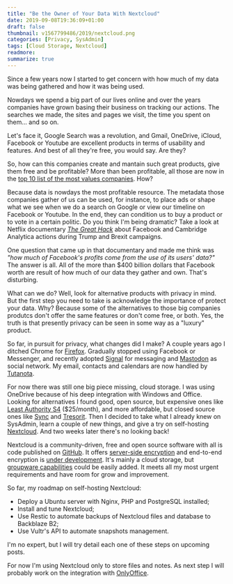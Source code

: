 ```yaml
---
title: "Be the Owner of Your Data With Nextcloud"
date: 2019-09-08T19:36:09+01:00
draft: false
thumbnail: v1567799486/2019/nextcloud.png
categories: [Privacy, SysAdmin]
tags: [Cloud Storage, Nextcloud]
readmore: 
summarize: true
---
```


Since a few years now I started to get concern with how much of my data was being gathered and how it was being used.

Nowdays we spend a big part of our lives online and over the years companies have grown basing their business on tracking our actions. The searches we made, the sites and pages we visit, the time you spent on them... and so on.

Let's face it, Google Search was a revolution, and Gmail, OneDrive, iCloud, Facebook or Youtube are excellent products in terms of usability and features. And best of all they're free, you would say. Are they?

<!--more-->

So, how can this companies create and mantain such great products, give them free and be profitable? More than been profitable, all those are now in the [top 10 list of the most values companies](https://fxssi.com/top-10-most-valuable-companies-in-the-world/). How?

Because data is nowdays the most profitable resource. The metadata those companies gather of us can be used, for instance, to place ads or shape what we see when we do a search on Google or view our timeline on Facebook or Youtube. In the end, they can condition us to buy a product or to vote in a certain politic. Do you think I'm being dramatic? Take a look at Netflix documentary [*The Great Hack*](https://www.netflix.com/Title/80117542/) about Facebook and Cambridge Analytica actions during Trump and Brexit campaigns.

One question that came up in that documentary and made me think was *"how much of Facebook's profits come from the use of its users' data?"* The answer is all. All of the more than $400 billion dollars that Facebook worth are result of how much of our data they gather and own. That's disturbing.

What can we do? Well, look for alternative products with privacy in mind. But the first step you need to take is acknowledge the importance of protect your data. Why? Because some of the alternatives to those big companies produtcs don't offer the same features or don't come free, or both. Yes, the truth is that presently privacy can be seen in some way as a "luxury" product.

So far, in pursuit for privacy, what changes did I make? A couple years ago I ditched Chrome for [Firefox](https://www.mozilla.org/firefox/new/). Gradually stopped using Facebook or Messenger, and recently adopted [Signal](https://www.signal.org/) for messaging and [Mastodon](https://joinmastodon.org/) as social network. My email, contacts and calendars are now handled by [Tutanota](https://tutanota.com/).

For now there was still one big piece missing, cloud storage. I was using OneDrive because of his deep integration with Windows and Office. Looking for alternatives I found good, open source, but expensive ones like [Least Authority S4](https://leastauthority.com/) ($25/month), and more affordable, but closed source ones like [Sync](https://www.sync.com/) and [Tresorit](https://tresorit.com/). Then I decided to take what I already knew on SysAdmin, learn a couple of new things, and give a try on self-hosting [Nextcloud](https://nextcloud.com/). And two weeks later there's no looking back!

Nextcloud is a community-driven, free and open source software with all is code published on [GitHub](https://github.com/nextcloud/). It offers [server-side encryption](https://nextcloud.com/encryption/) and end-to-end encryption is [under development](https://help.nextcloud.com/t/status-end2end-encryption-in-nextcloud/50490). It's mainly a cloud storage, but [groupware capabilities](https://nextcloud.com/groupware/) could be easily added. It meets all my most urgent requirements and have room for grow and improvement.

So far, my roadmap on self-hosting Nextcloud:

- Deploy a Ubuntu server with Nginx, PHP and PostgreSQL installed;
- Install and tune Nextcloud;
- Use Restic to automate backups of Nextcloud files and database to Backblaze B2;
- Use Vultr's API to automate snapshots management.
  
I'm no expert, but I will try detail each one of these steps on upcoming posts.

For now I'm using Nextcloud only to store files and notes. As next step I will probably work on the integration with [OnlyOffice](https://www.onlyoffice.com/).

